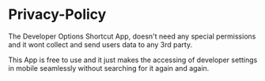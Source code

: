 # Privacy-Policy

The Developer Options Shortcut App, doesn't need any special permissions and it wont collect and send users data to any 3rd party.

This App is free to use and it just makes the accessing of developer settings in mobile seamlessly without searching for it again and again.
